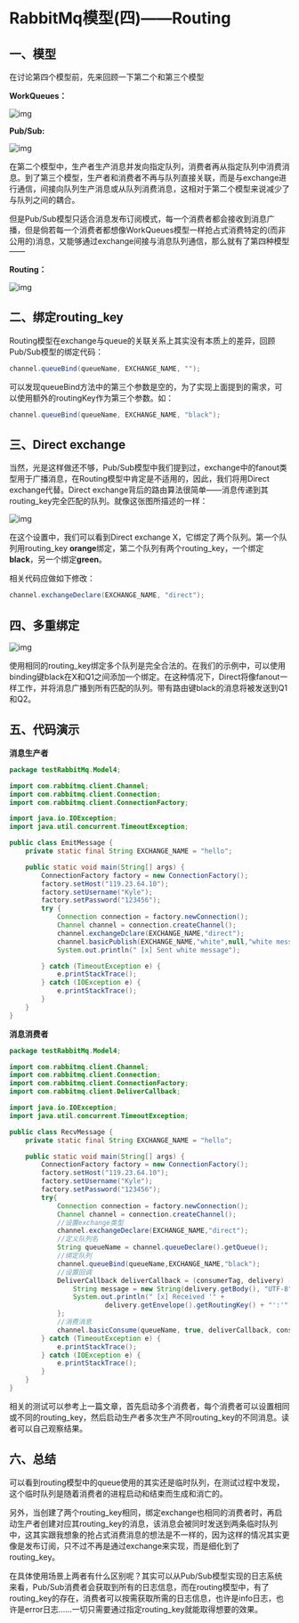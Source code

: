 # RabbitMq模型(四)——Routing

## 一、模型

在讨论第四个模型前，先来回顾一下第二个和第三个模型

**WorkQueues：**

![img](http://kylescloud.top/site/pic/RabbitMqWorkQueues.png)

**Pub/Sub:**

![img](http://kylescloud.top/site/pic/RabbitMqPubSub.png)

在第二个模型中，生产者生产消息并发向指定队列，消费者再从指定队列中消费消息。到了第三个模型，生产者和消费者不再与队列直接关联，而是与exchange进行通信，间接向队列生产消息或从队列消费消息，这相对于第二个模型来说减少了与队列之间的耦合。

但是Pub/Sub模型只适合消息发布订阅模式，每一个消费者都会接收到消息广播，但是倘若每一个消费者都想像WorkQueues模型一样抢占式消费特定的(而非公用的)消息，又能够通过exchange间接与消息队列通信，那么就有了第四种模型——

**Routing：**

![img](http://kylescloud.top/site/pic/RabbitMqRouting.png)



## 二、绑定routing_key

Routing模型在exchange与queue的关联关系上其实没有本质上的差异，回顾Pub/Sub模型的绑定代码：

```java
channel.queueBind(queueName, EXCHANGE_NAME, "");
```

可以发现queueBind方法中的第三个参数是空的，为了实现上面提到的需求，可以使用额外的routingKey作为第三个参数。如：

```java
channel.queueBind(queueName, EXCHANGE_NAME, "black");
```



## 三、Direct exchange

当然，光是这样做还不够，Pub/Sub模型中我们提到过，exchange中的fanout类型用于广播消息，在Routing模型中肯定是不适用的，因此，我们将用Direct exchange代替。Direct exchange背后的路由算法很简单——消息传递到其routing_key完全匹配的队列。就像这张图所描述的一样：

![img](http://kylescloud.top/site/pic/RabbitMqRouting.png)

在这个设置中，我们可以看到Direct exchange X，它绑定了两个队列。第一个队列用routing_key **orange**绑定，第二个队列有两个routing_key，一个绑定**black**，另一个绑定**green**。

相关代码应做如下修改：

```java
channel.exchangeDeclare(EXCHANGE_NAME, "direct");
```



## 四、多重绑定

![img](http://kylescloud.top/site/pic/RabbitMqMultipleBinding.png)

使用相同的routing_key绑定多个队列是完全合法的。在我们的示例中，可以使用binding键black在X和Q1之间添加一个绑定。在这种情况下，Direct将像fanout一样工作，并将消息广播到所有匹配的队列。带有路由键black的消息将被发送到Q1和Q2。



## 五、代码演示

**消息生产者**

```java
package testRabbitMq.Model4;

import com.rabbitmq.client.Channel;
import com.rabbitmq.client.Connection;
import com.rabbitmq.client.ConnectionFactory;

import java.io.IOException;
import java.util.concurrent.TimeoutException;

public class EmitMessage {
    private static final String EXCHANGE_NAME = "hello";

    public static void main(String[] args) {
        ConnectionFactory factory = new ConnectionFactory();
        factory.setHost("119.23.64.10");
        factory.setUsername("Kyle");
        factory.setPassword("123456");
        try {
            Connection connection = factory.newConnection();
            Channel channel = connection.createChannel();
            channel.exchangeDclare(EXCHANGE_NAME,"direct");
            channel.basicPublish(EXCHANGE_NAME,"white",null,"white message".getBytes());
            System.out.println(" [x] Sent white message");

        } catch (TimeoutException e) {
            e.printStackTrace();
        } catch (IOException e) {
            e.printStackTrace();
        }
    }
}
```

**消息消费者**

```java
package testRabbitMq.Model4;

import com.rabbitmq.client.Channel;
import com.rabbitmq.client.Connection;
import com.rabbitmq.client.ConnectionFactory;
import com.rabbitmq.client.DeliverCallback;

import java.io.IOException;
import java.util.concurrent.TimeoutException;

public class RecvMessage {
    private static final String EXCHANGE_NAME = "hello";

    public static void main(String[] args) {
        ConnectionFactory factory = new ConnectionFactory();
        factory.setHost("119.23.64.10");
        factory.setUsername("Kyle");
        factory.setPassword("123456");
        try{
            Connection connection = factory.newConnection();
            Channel channel = connection.createChannel();
            //设置exchange类型
            channel.exchangeDeclare(EXCHANGE_NAME,"direct");
            //定义队列名
            String queueName = channel.queueDeclare().getQueue();
            //绑定队列
            channel.queueBind(queueName,EXCHANGE_NAME,"black");
            //设置回调
            DeliverCallback deliverCallback = (consumerTag, delivery) -> {
                String message = new String(delivery.getBody(), "UTF-8");
                System.out.println(" [x] Received '" +
                        delivery.getEnvelope().getRoutingKey() + "':'" + message + "'");
            };
            //消费消息
            channel.basicConsume(queueName, true, deliverCallback, consumerTag -> { });
        } catch (TimeoutException e) {
            e.printStackTrace();
        } catch (IOException e) {
            e.printStackTrace();
        }
    }
}
```

相关的测试可以参考上一篇文章，首先启动多个消费者，每个消费者可以设置相同或不同的routing_key，然后启动生产者多次生产不同routing_key的不同消息。读者可以自己观察结果。



## 六、总结

可以看到routing模型中的queue使用的其实还是临时队列，在测试过程中发现，这个临时队列是随着消费者的进程启动和结束而生成和消亡的。

另外，当创建了两个routing_key相同，绑定exchange也相同的消费者时，再启动生产者创建对应其routing_key的消息，该消息会被同时发送到两条临时队列中，这其实跟我想象的抢占式消费消息的想法是不一样的，因为这样的情况其实更像是发布订阅，只不过不再是通过exchange来实现，而是细化到了routing_key。

在具体使用场景上两者有什么区别呢？其实可以从Pub/Sub模型实现的日志系统来看，Pub/Sub消费者会获取到所有的日志信息，而在routing模型中，有了routing_key的存在，消费者可以按需获取所需的日志信息，也许是info日志，也许是error日志……一切只需要通过指定routing_key就能取得想要的效果。